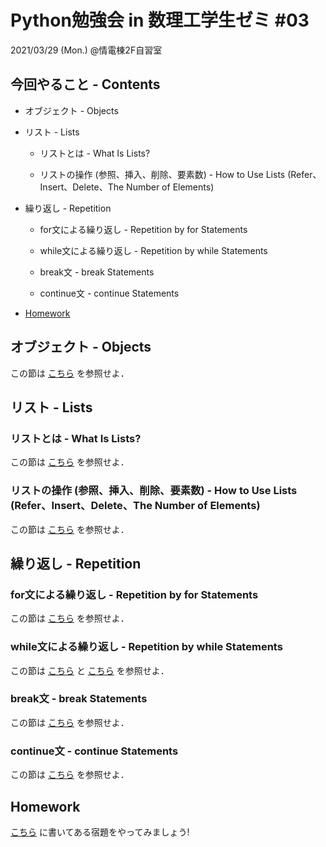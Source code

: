 # Python勉強会 in 数理工学生ゼミ #03

2021/03/29 (Mon.) @情電棟2F自習室

## 今回やること - Contents

- オブジェクト - Objects

- リスト - Lists

  - リストとは - What Is Lists?

  - リストの操作 (参照、挿入、削除、要素数) - How to Use Lists (Refer、Insert、Delete、The Number of Elements)

- 繰り返し - Repetition

  - for文による繰り返し - Repetition by for Statements

  - while文による繰り返し - Repetition by while Statements

  - break文 - break Statements

  - continue文 - continue Statements

- [Homework](https://github.com/fumiyanll23/PythonLearning/tree/main/03#homework)

## オブジェクト - Objects

この節は [こちら](https://www.python.jp/train/list/index.html) を参照せよ．

## リスト - Lists

### リストとは - What Is Lists?

この節は [こちら](https://www.python.jp/train/list/list.html) を参照せよ．

### リストの操作 (参照、挿入、削除、要素数) - How to Use Lists (Refer、Insert、Delete、The Number of Elements)

この節は [こちら](https://www.python.jp/train/list/list_oper.html) を参照せよ．

## 繰り返し - Repetition

### for文による繰り返し - Repetition by for Statements

この節は [こちら](https://www.python.jp/train/list/list_forloop.html) を参照せよ．

### while文による繰り返し - Repetition by while Statements

この節は [こちら](https://www.python.jp/train/list/list_loop.html) と [こちら](https://www.python.jp/train/loop/index.html) を参照せよ．

### break文 - break Statements

この節は [こちら](https://www.python.jp/train/loop/break-statement.html) を参照せよ．

### continue文 - continue Statements

この節は [こちら](https://www.python.jp/train/loop/continue.html) を参照せよ．

## Homework

[こちら](https://github.com/fumiyanll23/PythonLearning/blob/main/03/homework_03.md) に書いてある宿題をやってみましょう!
